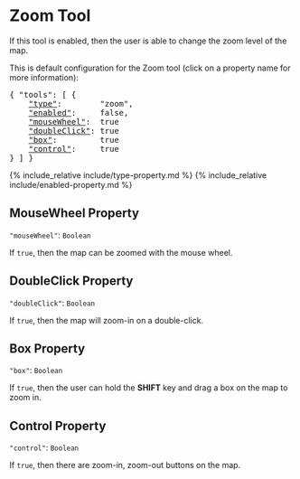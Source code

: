 # Zoom Tool

If this tool is enabled, then the user is able to change the zoom level of the map.

This is default configuration for the Zoom tool (click on a property name for more information):
<pre>
{ "tools": [ {
    <a href="#type-property"        >"type"</a>:        "zoom",
    <a href="#enabled-property"     >"enabled"</a>:     false,
    <a href="#mousewheel-property"  >"mouseWheel"</a>:  true
    <a href="#doubleclick-property" >"doubleClick"</a>: true
    <a href="#box-property"         >"box"</a>:         true
    <a href="#control-property"     >"control"</a>:     true
} ] }
</pre>

{% include_relative include/type-property.md %}
{% include_relative include/enabled-property.md %}

## MouseWheel Property
`"mouseWheel"`: `Boolean`

If `true`, then the map can be zoomed with the mouse wheel.


## DoubleClick Property
`"doubleClick"`: `Boolean`

If `true`, then the map will zoom-in on a double-click.


## Box Property
`"box"`: `Boolean`

If `true`, then the user can hold the **SHIFT** key and drag a box on the map to zoom in.


## Control Property
`"control"`: `Boolean`

If `true`, then there are zoom-in, zoom-out buttons on the map.

